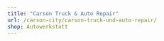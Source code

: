 ```yaml
---
title: "Carson Truck & Auto Repair"
url: /carson-city/carson-truck-und-auto-repair/
shop: Autowerkstatt
---
```

